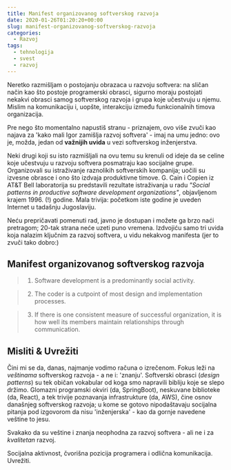 ```yaml
---
title: Manifest organizovanog softverskog razvoja
date: 2020-01-26T01:20:20+00:00
slug: manifest-organizovanog-softverskog-razvoja
categories:
  - Razvoj
tags:
  - tehnologija
  - svest
  - razvoj
---
```


Neretko razmišljam o postojanju obrazaca u razvoju softvera: na sličan način kao što postoje programerski obrasci, sigurno moraju postojati nekakvi obrasci samog softverskog razvoja i grupa koje učestvuju u njemu. Mislim na komunikaciju i, uopšte, interakciju između funkcionalnih timova organizacija.

Pre nego što momentalno napustiš stranu - priznajem, ovo više zvuči kao najava za 'kako mali Igor zamišlja razvoj softvera' - imaj na umu jedno: ovo je, možda, jedan od **važnijih uvida** u vezi softverskog inženjerstva.

<!--more-->

Neki drugi koji su isto razmišljali na ovu temu su krenuli od ideje da se celine koje učestvuju u razvoju softvera posmatraju kao socijalne grupe. Organizovali su istraživanje raznolikih softverskih kompanija; uočili su izvesne obrasce i ono što izdvaja produktivne timove. G. Cain i Copien iz AT&T Bell laboratorija su predstavili rezultate istraživanja u radu _"Social patterns in productive software development organizations"_, objavljenom krajem 1996. (!) godine. Mala trivija: početkom iste godine je uveden Internet u tadašnju Jugoslaviju.

Neću prepričavati pomenuti rad, javno je dostupan i možete ga brzo naći pretragom; 20-tak strana neće uzeti puno vremena. Izdvojiću samo tri uvida koja nalazim ključnim za razvoj softvera, u vidu nekakvog manifesta (jer to zvuči tako dobro:)

## Manifest organizovanog softverskog razvoja

> 1. Software development is a predominantly social activity.

> 2. The coder is a cutpoint of most design and implementation processes.

> 3. If there is one consistent measure of successful organization, it is how well its members maintain relationships through communication.

## Misliti & Uvrežiti

Čini mi se da, danas, najmanje vodimo računa o izrečenom. Fokus leži na _veštinama_ softverskog razvoja - a ne i: 'znanju'. Softverski obrasci (_design patterns_) su tek običan vokabular od koga smo napravili bibliju koje se slepo držimo. Glomazni programski okviri (da, SpringBoot), neskuvane biblioteke (da, React), a tek trivije poznavanja infrastrukture (da, AWS), čine osnov današnjeg softverskog razvoja; u kome se gotovo nipodaštavaju socijalna pitanja pod izgovorom da nisu 'inženjerska' - kao da gornje navedene veštine to jesu.

Svakako da su veštine i znanja neophodna za razvoj softvera - ali ne i za _kvalitetan_ razvoj.

Socijalna aktivnost, čvorišna pozicija programera i odlična komunikacija. Uvrežiti.
